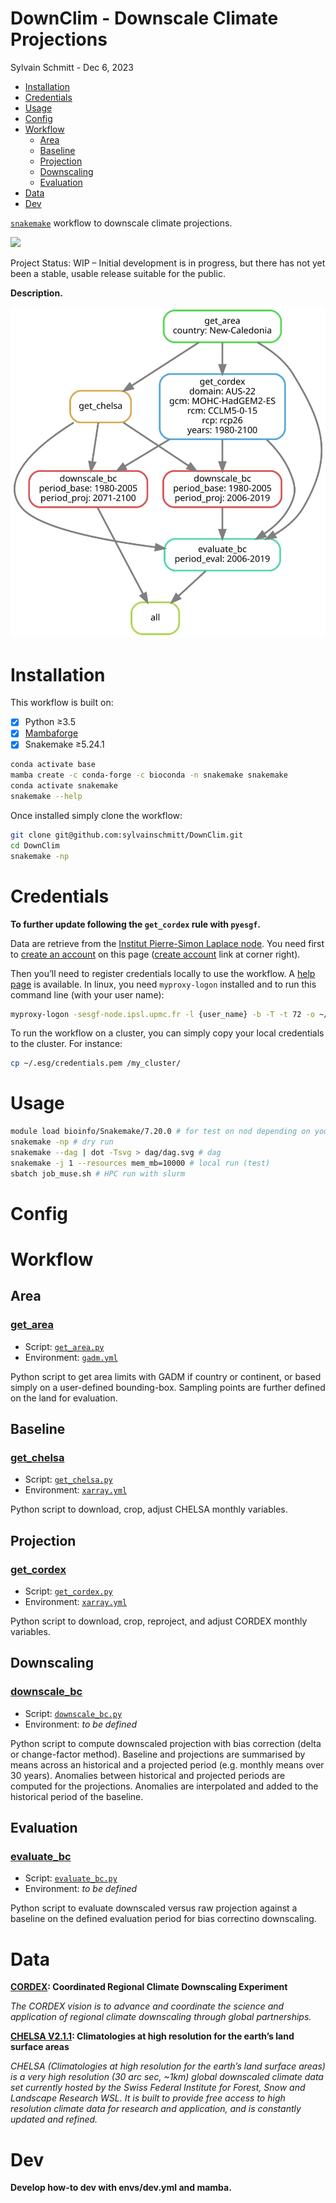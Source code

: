 # DownClim - Downscale Climate Projections
Sylvain Schmitt -
Dec 6, 2023

- [Installation](#installation)
- [Credentials](#credentials)
- [Usage](#usage)
- [Config](#config)
- [Workflow](#workflow)
  - [Area](#area)
  - [Baseline](#baseline)
  - [Projection](#projection)
  - [Downscaling](#downscaling)
  - [Evaluation](#evaluation)
- [Data](#data)
- [Dev](#dev)

[`snakemake`](https://github.com/sylvainschmitt/snakemake_singularity)
workflow to downscale climate projections.

<div>

[![](https://www.repostatus.org/badges/latest/wip.svg)](https://www.repostatus.org/#wip)

Project Status: WIP – Initial development is in progress, but there has
not yet been a stable, usable release suitable for the public.

</div>

**Description.**

![Workflow.](dag/dag.svg)

# Installation

This workflow is built on:

- [x] Python ≥3.5
- [x] [Mambaforge](https://github.com/conda-forge/miniforge#mambaforge)
- [x] Snakemake ≥5.24.1

``` bash
conda activate base
mamba create -c conda-forge -c bioconda -n snakemake snakemake
conda activate snakemake
snakemake --help
```

Once installed simply clone the workflow:

``` bash
git clone git@github.com:sylvainschmitt/DownClim.git
cd DownClim
snakemake -np 
```

# Credentials

**To further update following the `get_cordex` rule with `pyesgf`.**

Data are retrieve from the [Institut Pierre-Simon Laplace
node](https://esgf-node.ipsl.upmc.fr/search/cordex-ipsl/). You need
first to [create an
account](https://esgf.github.io/esgf-user-support/user_guide.html#create-an-account)
on this page ([create
account](https://esgf-node.ipsl.upmc.fr/user/add/?next=http://esgf-node.ipsl.upmc.fr/search/cordex-ipsl/)
link at corner right).

Then you’ll need to register credentials locally to use the workflow. A
[help
page](https://esgf.github.io/esgf-user-support/user_guide.html?highlight=credentials%20pem#access-data-with-the-command-line-via-opendap)
is available. In linux, you need `myproxy-logon` installed and to run
this command line (with your user name):

``` bash
myproxy-logon -sesgf-node.ipsl.upmc.fr -l {user_name} -b -T -t 72 -o ~/.esg/credentials.pem
```

To run the workflow on a cluster, you can simply copy your local
credentials to the cluster. For instance:

``` bash
cp ~/.esg/credentials.pem /my_cluster/
```

# Usage

``` bash
module load bioinfo/Snakemake/7.20.0 # for test on nod depending on your HPC
snakemake -np # dry run
snakemake --dag | dot -Tsvg > dag/dag.svg # dag
snakemake -j 1 --resources mem_mb=10000 # local run (test)
sbatch job_muse.sh # HPC run with slurm
```

# Config

# Workflow

## Area

### [get_area](https://github.com/sylvainschmitt/DownClim/blob/main/rules/get_area.py)

- Script:
  [`get_area.py`](https://github.com/sylvainschmitt/DownClim/blob/main/scripts/get_area.py)
- Environment:
  [`gadm.yml`](https://github.com/sylvainschmitt/DownClim/blob/main/envs/gadm.yml)

Python script to get area limits with GADM if country or continent, or
based simply on a user-defined bounding-box. Sampling points are further
defined on the land for evaluation.

## Baseline

### [get_chelsa](https://github.com/sylvainschmitt/DownClim/blob/main/rules/get_chelsa.py)

- Script:
  [`get_chelsa.py`](https://github.com/sylvainschmitt/DownClim/blob/main/scripts/get_chelsa.py)
- Environment:
  [`xarray.yml`](https://github.com/sylvainschmitt/DownClim/blob/main/envs/xarray.yml)

Python script to download, crop, adjust CHELSA monthly variables.

## Projection

### [get_cordex](https://github.com/sylvainschmitt/DownClim/blob/main/rules/get_cordex.py)

- Script:
  [`get_cordex.py`](https://github.com/sylvainschmitt/DownClim/blob/main/scripts/get_cordex.py)
- Environment:
  [`xarray.yml`](https://github.com/sylvainschmitt/DownClim/blob/main/envs/xarray.yml)

Python script to download, crop, reproject, and adjust CORDEX monthly
variables.

## Downscaling

### [downscale_bc](https://github.com/sylvainschmitt/DownClim/blob/main/rules/downscale_bc.py)

- Script:
  [`downscale_bc.py`](https://github.com/sylvainschmitt/DownClim/blob/main/scripts/downscale_bc.py)
- Environment: *to be defined*

Python script to compute downscaled projection with bias correction
(delta or change-factor method). Baseline and projections are summarised
by means across an historical and a projected period (e.g. monthly means
over 30 years). Anomalies between historical and projected periods are
computed for the projections. Anomalies are interpolated and added to
the historical period of the baseline.

## Evaluation

### [evaluate_bc](https://github.com/sylvainschmitt/DownClim/blob/main/rules/evaluate_bc.py)

- Script:
  [`evaluate_bc.py`](https://github.com/sylvainschmitt/DownClim/blob/main/scripts/evaluate_bc.py)
- Environment: *to be defined*

Python script to evaluate downscaled versus raw projection against a
baseline on the defined evaluation period for bias correctino
downscaling.

# Data

[**CORDEX**](https://cordex.org/)**: Coordinated Regional Climate
Downscaling Experiment**

*The CORDEX vision is to advance and coordinate the science and
application of regional climate downscaling through global
partnerships.*

[**CHELSA V2.1.1**](https://chelsa-climate.org/)**: Climatologies at
high resolution for the earth’s land surface areas**

*CHELSA (Climatologies at high resolution for the earth’s land surface
areas) is a very high resolution (30 arc sec, ~1km) global downscaled
climate data set currently hosted by the Swiss Federal Institute for
Forest, Snow and Landscape Research WSL. It is built to provide free
access to high resolution climate data for research and application, and
is constantly updated and refined.*

# Dev

**Develop how-to dev with envs/dev.yml and mamba.**

